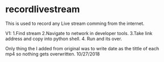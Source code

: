 # recordlivestream

This is used to record any Live stream comming from the internet. 

V1:
1.Find stream
2.Navigate to network in developer tools.
3.Take link address and copy into python shell. 
4. Run and its over.

Only thing the I added from original was to write date as the tittle of each mp4 so nothing gets overwritten.
10/27/2018

